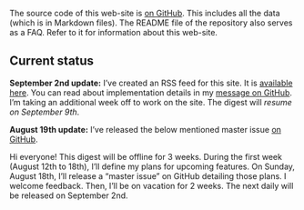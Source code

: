The source code of this web-site is [on GitHub](https://github.com/simevidas/webplatformdaily-site). This includes all the data (which is in Markdown files). The README file of the repository also serves as a FAQ. Refer to it for information about this web-site.

## Current status

**September 2nd update:** I’ve created an RSS feed for this site. It is [available here](http://feeds.feedburner.com/OpenWebPlatformDailyDigest). You can read about implementation details in my [message on GitHub](https://github.com/simevidas/webplatformdaily-site/issues/22#issuecomment-23661594). I’m taking an additional week off to work on the site. The digest will *resume on September 9th*.

**August 19th update:** I’ve released the below mentioned  master issue [on GitHub](https://github.com/simevidas/webplatformdaily-site/issues/48).

Hi everyone! This digest will be offline for 3 weeks. During the first week (August 12th to 18th), I’ll define my plans for upcoming features. On Sunday, August 18th, I’ll release a “master issue” on GitHub detailing those plans. I welcome feedback. Then, I’ll be on vacation for 2 weeks. The next daily will be released on September 2nd.
